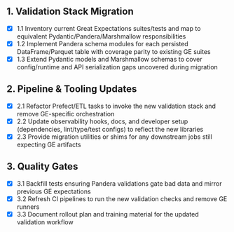 ## 1. Validation Stack Migration
- [x] 1.1 Inventory current Great Expectations suites/tests and map to equivalent Pydantic/Pandera/Marshmallow responsibilities
- [x] 1.2 Implement Pandera schema modules for each persisted DataFrame/Parquet table with coverage parity to existing GE suites
- [x] 1.3 Extend Pydantic models and Marshmallow schemas to cover config/runtime and API serialization gaps uncovered during migration

## 2. Pipeline & Tooling Updates
- [x] 2.1 Refactor Prefect/ETL tasks to invoke the new validation stack and remove GE-specific orchestration
- [x] 2.2 Update observability hooks, docs, and developer setup (dependencies, lint/type/test configs) to reflect the new libraries
- [x] 2.3 Provide migration utilities or shims for any downstream jobs still expecting GE artifacts

## 3. Quality Gates
- [x] 3.1 Backfill tests ensuring Pandera validations gate bad data and mirror previous GE expectations
- [x] 3.2 Refresh CI pipelines to run the new validation checks and remove GE runners
- [x] 3.3 Document rollout plan and training material for the updated validation workflow
